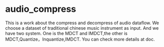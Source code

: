 # audio_compress

This is a work about the compress and decompress of audio dataflow.
We choose a dataset of traditional chinese music instrument as input.
And we have two system. One is the MDCT and IMDCT,the other is MDCT,Quantize，Inquantize,IMDCT.
You can check more details at doc.
